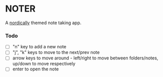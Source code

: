 # NOTER
A [nordically](https://github.com/arcticicestudio/nord) themed note taking app.



### Todo
- [ ] "n" key to add a new note
- [ ] "j", "k" keys to move to the next/prev note
- [ ] arrow keys to move around - left/right to move between folders/notes, up/down to move respectively
- [ ] enter to open the note
